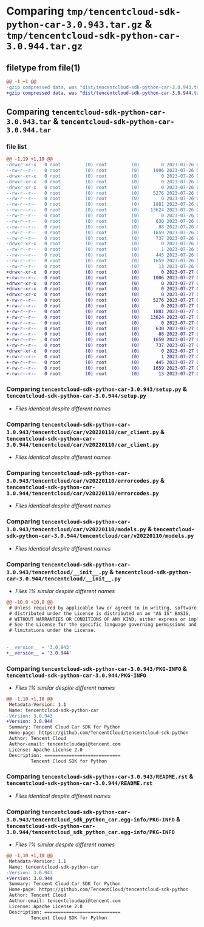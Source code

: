# Comparing `tmp/tencentcloud-sdk-python-car-3.0.943.tar.gz` & `tmp/tencentcloud-sdk-python-car-3.0.944.tar.gz`

## filetype from file(1)

```diff
@@ -1 +1 @@
-gzip compressed data, was "dist/tencentcloud-sdk-python-car-3.0.943.tar", last modified: Wed Jul 26 00:32:25 2023, max compression
+gzip compressed data, was "dist/tencentcloud-sdk-python-car-3.0.944.tar", last modified: Thu Jul 27 02:10:26 2023, max compression
```

## Comparing `tencentcloud-sdk-python-car-3.0.943.tar` & `tencentcloud-sdk-python-car-3.0.944.tar`

### file list

```diff
@@ -1,19 +1,19 @@
-drwxr-xr-x   0 root         (0) root         (0)        0 2023-07-26 00:32:25.000000 tencentcloud-sdk-python-car-3.0.943/
--rw-r--r--   0 root         (0) root         (0)     1006 2023-07-26 00:32:25.000000 tencentcloud-sdk-python-car-3.0.943/setup.py
-drwxr-xr-x   0 root         (0) root         (0)        0 2023-07-26 00:32:25.000000 tencentcloud-sdk-python-car-3.0.943/tencentcloud/
-drwxr-xr-x   0 root         (0) root         (0)        0 2023-07-26 00:32:25.000000 tencentcloud-sdk-python-car-3.0.943/tencentcloud/car/
-drwxr-xr-x   0 root         (0) root         (0)        0 2023-07-26 00:32:25.000000 tencentcloud-sdk-python-car-3.0.943/tencentcloud/car/v20220110/
--rw-r--r--   0 root         (0) root         (0)     5276 2023-07-26 00:32:25.000000 tencentcloud-sdk-python-car-3.0.943/tencentcloud/car/v20220110/car_client.py
--rw-r--r--   0 root         (0) root         (0)        0 2023-07-26 00:32:25.000000 tencentcloud-sdk-python-car-3.0.943/tencentcloud/car/v20220110/__init__.py
--rw-r--r--   0 root         (0) root         (0)     1881 2023-07-26 00:32:25.000000 tencentcloud-sdk-python-car-3.0.943/tencentcloud/car/v20220110/errorcodes.py
--rw-r--r--   0 root         (0) root         (0)    13624 2023-07-26 00:32:25.000000 tencentcloud-sdk-python-car-3.0.943/tencentcloud/car/v20220110/models.py
--rw-r--r--   0 root         (0) root         (0)        0 2023-07-26 00:32:25.000000 tencentcloud-sdk-python-car-3.0.943/tencentcloud/car/__init__.py
--rw-r--r--   0 root         (0) root         (0)      630 2023-07-26 00:32:25.000000 tencentcloud-sdk-python-car-3.0.943/tencentcloud/__init__.py
--rw-r--r--   0 root         (0) root         (0)       88 2023-07-26 00:32:25.000000 tencentcloud-sdk-python-car-3.0.943/setup.cfg
--rw-r--r--   0 root         (0) root         (0)     1659 2023-07-26 00:32:25.000000 tencentcloud-sdk-python-car-3.0.943/PKG-INFO
--rw-r--r--   0 root         (0) root         (0)      737 2023-07-26 00:32:25.000000 tencentcloud-sdk-python-car-3.0.943/README.rst
-drwxr-xr-x   0 root         (0) root         (0)        0 2023-07-26 00:32:25.000000 tencentcloud-sdk-python-car-3.0.943/tencentcloud_sdk_python_car.egg-info/
--rw-r--r--   0 root         (0) root         (0)        1 2023-07-26 00:32:25.000000 tencentcloud-sdk-python-car-3.0.943/tencentcloud_sdk_python_car.egg-info/dependency_links.txt
--rw-r--r--   0 root         (0) root         (0)      445 2023-07-26 00:32:25.000000 tencentcloud-sdk-python-car-3.0.943/tencentcloud_sdk_python_car.egg-info/SOURCES.txt
--rw-r--r--   0 root         (0) root         (0)     1659 2023-07-26 00:32:25.000000 tencentcloud-sdk-python-car-3.0.943/tencentcloud_sdk_python_car.egg-info/PKG-INFO
--rw-r--r--   0 root         (0) root         (0)       13 2023-07-26 00:32:25.000000 tencentcloud-sdk-python-car-3.0.943/tencentcloud_sdk_python_car.egg-info/top_level.txt
+drwxr-xr-x   0 root         (0) root         (0)        0 2023-07-27 02:10:26.000000 tencentcloud-sdk-python-car-3.0.944/
+-rw-r--r--   0 root         (0) root         (0)     1006 2023-07-27 02:10:26.000000 tencentcloud-sdk-python-car-3.0.944/setup.py
+drwxr-xr-x   0 root         (0) root         (0)        0 2023-07-27 02:10:26.000000 tencentcloud-sdk-python-car-3.0.944/tencentcloud/
+drwxr-xr-x   0 root         (0) root         (0)        0 2023-07-27 02:10:26.000000 tencentcloud-sdk-python-car-3.0.944/tencentcloud/car/
+drwxr-xr-x   0 root         (0) root         (0)        0 2023-07-27 02:10:26.000000 tencentcloud-sdk-python-car-3.0.944/tencentcloud/car/v20220110/
+-rw-r--r--   0 root         (0) root         (0)     5276 2023-07-27 02:10:26.000000 tencentcloud-sdk-python-car-3.0.944/tencentcloud/car/v20220110/car_client.py
+-rw-r--r--   0 root         (0) root         (0)        0 2023-07-27 02:10:26.000000 tencentcloud-sdk-python-car-3.0.944/tencentcloud/car/v20220110/__init__.py
+-rw-r--r--   0 root         (0) root         (0)     1881 2023-07-27 02:10:26.000000 tencentcloud-sdk-python-car-3.0.944/tencentcloud/car/v20220110/errorcodes.py
+-rw-r--r--   0 root         (0) root         (0)    13624 2023-07-27 02:10:26.000000 tencentcloud-sdk-python-car-3.0.944/tencentcloud/car/v20220110/models.py
+-rw-r--r--   0 root         (0) root         (0)        0 2023-07-27 02:10:26.000000 tencentcloud-sdk-python-car-3.0.944/tencentcloud/car/__init__.py
+-rw-r--r--   0 root         (0) root         (0)      630 2023-07-27 02:10:26.000000 tencentcloud-sdk-python-car-3.0.944/tencentcloud/__init__.py
+-rw-r--r--   0 root         (0) root         (0)       88 2023-07-27 02:10:26.000000 tencentcloud-sdk-python-car-3.0.944/setup.cfg
+-rw-r--r--   0 root         (0) root         (0)     1659 2023-07-27 02:10:26.000000 tencentcloud-sdk-python-car-3.0.944/PKG-INFO
+-rw-r--r--   0 root         (0) root         (0)      737 2023-07-27 02:10:26.000000 tencentcloud-sdk-python-car-3.0.944/README.rst
+drwxr-xr-x   0 root         (0) root         (0)        0 2023-07-27 02:10:26.000000 tencentcloud-sdk-python-car-3.0.944/tencentcloud_sdk_python_car.egg-info/
+-rw-r--r--   0 root         (0) root         (0)        1 2023-07-27 02:10:26.000000 tencentcloud-sdk-python-car-3.0.944/tencentcloud_sdk_python_car.egg-info/dependency_links.txt
+-rw-r--r--   0 root         (0) root         (0)      445 2023-07-27 02:10:26.000000 tencentcloud-sdk-python-car-3.0.944/tencentcloud_sdk_python_car.egg-info/SOURCES.txt
+-rw-r--r--   0 root         (0) root         (0)     1659 2023-07-27 02:10:26.000000 tencentcloud-sdk-python-car-3.0.944/tencentcloud_sdk_python_car.egg-info/PKG-INFO
+-rw-r--r--   0 root         (0) root         (0)       13 2023-07-27 02:10:26.000000 tencentcloud-sdk-python-car-3.0.944/tencentcloud_sdk_python_car.egg-info/top_level.txt
```

### Comparing `tencentcloud-sdk-python-car-3.0.943/setup.py` & `tencentcloud-sdk-python-car-3.0.944/setup.py`

 * *Files identical despite different names*

### Comparing `tencentcloud-sdk-python-car-3.0.943/tencentcloud/car/v20220110/car_client.py` & `tencentcloud-sdk-python-car-3.0.944/tencentcloud/car/v20220110/car_client.py`

 * *Files identical despite different names*

### Comparing `tencentcloud-sdk-python-car-3.0.943/tencentcloud/car/v20220110/errorcodes.py` & `tencentcloud-sdk-python-car-3.0.944/tencentcloud/car/v20220110/errorcodes.py`

 * *Files identical despite different names*

### Comparing `tencentcloud-sdk-python-car-3.0.943/tencentcloud/car/v20220110/models.py` & `tencentcloud-sdk-python-car-3.0.944/tencentcloud/car/v20220110/models.py`

 * *Files identical despite different names*

### Comparing `tencentcloud-sdk-python-car-3.0.943/tencentcloud/__init__.py` & `tencentcloud-sdk-python-car-3.0.944/tencentcloud/__init__.py`

 * *Files 1% similar despite different names*

```diff
@@ -10,8 +10,8 @@
 # Unless required by applicable law or agreed to in writing, software
 # distributed under the License is distributed on an "AS IS" BASIS,
 # WITHOUT WARRANTIES OR CONDITIONS OF ANY KIND, either express or implied.
 # See the License for the specific language governing permissions and
 # limitations under the License.
 
 
-__version__ = '3.0.943'
+__version__ = '3.0.944'
```

### Comparing `tencentcloud-sdk-python-car-3.0.943/PKG-INFO` & `tencentcloud-sdk-python-car-3.0.944/PKG-INFO`

 * *Files 1% similar despite different names*

```diff
@@ -1,10 +1,10 @@
 Metadata-Version: 1.1
 Name: tencentcloud-sdk-python-car
-Version: 3.0.943
+Version: 3.0.944
 Summary: Tencent Cloud Car SDK for Python
 Home-page: https://github.com/TencentCloud/tencentcloud-sdk-python
 Author: Tencent Cloud
 Author-email: tencentcloudapi@tencent.com
 License: Apache License 2.0
 Description: ============================
         Tencent Cloud SDK for Python
```

### Comparing `tencentcloud-sdk-python-car-3.0.943/README.rst` & `tencentcloud-sdk-python-car-3.0.944/README.rst`

 * *Files identical despite different names*

### Comparing `tencentcloud-sdk-python-car-3.0.943/tencentcloud_sdk_python_car.egg-info/PKG-INFO` & `tencentcloud-sdk-python-car-3.0.944/tencentcloud_sdk_python_car.egg-info/PKG-INFO`

 * *Files 1% similar despite different names*

```diff
@@ -1,10 +1,10 @@
 Metadata-Version: 1.1
 Name: tencentcloud-sdk-python-car
-Version: 3.0.943
+Version: 3.0.944
 Summary: Tencent Cloud Car SDK for Python
 Home-page: https://github.com/TencentCloud/tencentcloud-sdk-python
 Author: Tencent Cloud
 Author-email: tencentcloudapi@tencent.com
 License: Apache License 2.0
 Description: ============================
         Tencent Cloud SDK for Python
```


